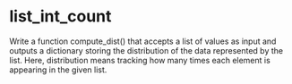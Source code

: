 # list_int_count


Write a function compute_dist() that accepts a list of values as input and outputs a dictionary
storing the distribution of the data represented by the list. Here, distribution means tracking how
many times each element is appearing in the given list.
